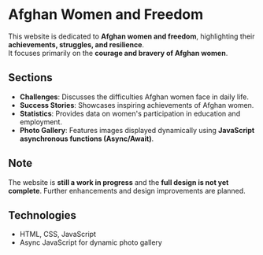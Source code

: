 # Afghan Women and Freedom

This website is dedicated to **Afghan women and freedom**, highlighting their **achievements, struggles, and resilience**.  
It focuses primarily on the **courage and bravery of Afghan women**.  

## Sections

- **Challenges**: Discusses the difficulties Afghan women face in daily life.
- **Success Stories**: Showcases inspiring achievements of Afghan women.
- **Statistics**: Provides data on women's participation in education and employment.
- **Photo Gallery**: Features images displayed dynamically using **JavaScript asynchronous functions (Async/Await)**.

## Note

The website is **still a work in progress** and the **full design is not yet complete**. Further enhancements and design improvements are planned.

## Technologies

- HTML, CSS, JavaScript
- Async JavaScript for dynamic photo gallery
